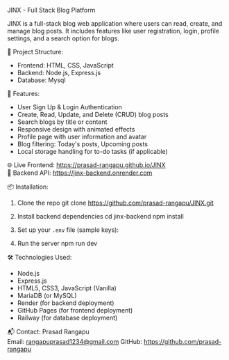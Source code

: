 JINX - Full Stack Blog Platform

JINX is a full-stack blog web application where users can read, create, and manage blog posts. It includes features like user registration, login, profile settings, and a search option for blogs.

📁 Project Structure:
- Frontend: HTML, CSS, JavaScript
- Backend: Node.js, Express.js
- Database: Mysql

🔧 Features:
- User Sign Up & Login Authentication
- Create, Read, Update, and Delete (CRUD) blog posts
- Search blogs by title or content
- Responsive design with animated effects
- Profile page with user information and avatar
- Blog filtering: Today's posts, Upcoming posts
- Local storage handling for to-do tasks (if applicable)

🌐 Live Frontend: https://prasad-rangapu.github.io/JINX  
🔗 Backend API: https://jinx-backend.onrender.com

📦 Installation:
1. Clone the repo
   git clone https://github.com/prasad-rangapu/JINX.git

2. Install backend dependencies
   cd jinx-backend
   npm install

3. Set up your `.env` file (sample keys):

4. Run the server
 npm run dev

🛠 Technologies Used:
- Node.js
- Express.js
- HTML5, CSS3, JavaScript (Vanilla)
- MariaDB (or MySQL)
- Render (for backend deployment)
- GitHub Pages (for frontend deployment)
- Railway (for database deployment)

📬 Contact:
Prasad Rangapu  
Email: rangapuprasad1234@gmail.com 
GitHub: https://github.com/prasad-rangapu
